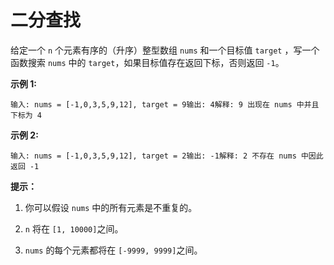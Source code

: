 # 二分查找

给定一个 `n` 个元素有序的（升序）整型数组 `nums` 和一个目标值 `target`  ，写一个函数搜索 `nums` 中的 `target`，如果目标值存在返回下标，否则返回 `-1`。


**示例 1:**

```
输入: nums = [-1,0,3,5,9,12], target = 9输出: 4解释: 9 出现在 nums 中并且下标为 4
```

**示例 2:**

```
输入: nums = [-1,0,3,5,9,12], target = 2输出: -1解释: 2 不存在 nums 中因此返回 -1
```

**提示：**

1.  你可以假设 `nums` 中的所有元素是不重复的。

2.  `n` 将在 `[1, 10000]`之间。

3.  `nums` 的每个元素都将在 `[-9999, 9999]`之间。
